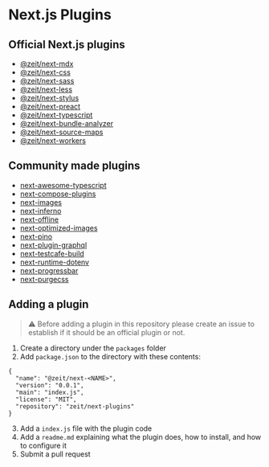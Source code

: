 # Next.js Plugins

## Official Next.js plugins

- [@zeit/next-mdx](./packages/next-mdx)
- [@zeit/next-css](./packages/next-css)
- [@zeit/next-sass](./packages/next-sass)
- [@zeit/next-less](./packages/next-less)
- [@zeit/next-stylus](./packages/next-stylus)
- [@zeit/next-preact](./packages/next-preact)
- [@zeit/next-typescript](./packages/next-typescript)
- [@zeit/next-bundle-analyzer](./packages/next-bundle-analyzer)
- [@zeit/next-source-maps](./packages/next-source-maps)
- [@zeit/next-workers](./packages/next-workers)

## Community made plugins

- [next-awesome-typescript](https://github.com/saitonakamura/next-awesome-typescript)
- [next-compose-plugins](https://github.com/cyrilwanner/next-compose-plugins)
- [next-images](https://github.com/arefaslani/next-images)
- [next-inferno](https://github.com/queses/next-inferno)
- [next-offline](https://github.com/hanford/next-offline)
- [next-optimized-images](https://github.com/cyrilwanner/next-optimized-images)
- [next-pino](https://github.com/khaeransori/next-pino)
- [next-plugin-graphql](https://github.com/lfades/next-plugin-graphql)
- [next-testcafe-build](https://github.com/formatlos/next-testcafe-build)
- [next-runtime-dotenv](https://github.com/tusbar/next-runtime-dotenv)
- [next-progressbar](https://github.com/lucleray/next-progressbar)
- [next-purgecss](https://github.com/lucleray/next-purgecss)

## Adding a plugin

> :warning: Before adding a plugin in this repository please create an issue to establish if it should be an official plugin or not.

1. Create a directory under the `packages` folder
2. Add `package.json` to the directory with these contents:
```
{
  "name": "@zeit/next-<NAME>",
  "version": "0.0.1",
  "main": "index.js",
  "license": "MIT",
  "repository": "zeit/next-plugins"
}
```

3. Add a `index.js` file with the plugin code
4. Add a `readme.md` explaining what the plugin does, how to install, and how to configure it
5. Submit a pull request

